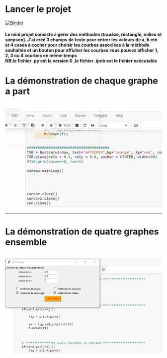 # Lancer  le projet 
[![Binder](https://mybinder.org/badge_logo.svg)](https://mybinder.org/v2/gh/badreddine244/Projet_AN/main)


<h4>Le mini projet consiste à gérer des méthodes (trapèze, rectangle, milieu et simpson).
J'ai créé 3 champs de texte pour entrer les valeurs de a, b etn et 4 cases à cocher pour
 choisir les courbes associées à la méthode souhaitée et un bouton pour afficher les courbes
 vous pouvez afficher 1, 2, 3 ou 4 courbes en même temps 
<br> NB:le fichier .py est la version 0 ,le fichier .ipnb est le fichier exécutable</br>
</h4>

# La démonstration de chaque graphe a part 
<br>
<img src="demo_gif1.gif" >
<hr>

# La démonstration de quatre graphes ensemble

<br>
<img src="demo_gif2.gif" >

